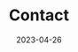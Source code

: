 ---
title: "Contact"
date: 2023-04-26
slug: "contact"
menu:
    main:
        weight: 3
        params: 
            icon: messages
---